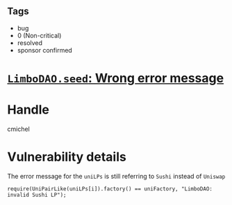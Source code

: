 ## Tags

- bug
- 0 (Non-critical)
- resolved
- sponsor confirmed

# [`LimboDAO.seed`: Wrong error message](https://github.com/code-423n4/2022-01-behodler-findings/issues/167) 

# Handle

cmichel


# Vulnerability details

The error message for the `uniLPs` is still referring to `Sushi` instead of `Uniswap`

```solidity
require(UniPairLike(uniLPs[i]).factory() == uniFactory, "LimboDAO: invalid Sushi LP");
```

